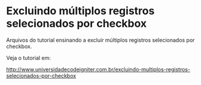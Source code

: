 # Excluindo múltiplos registros selecionados por checkbox

Arquivos do tutorial ensinando a excluir múltiplos registros selecionados por checkbox.

Veja o tutorial em:

http://www.universidadecodeigniter.com.br/excluindo-multiplos-registros-selecionados-por-checkbox
